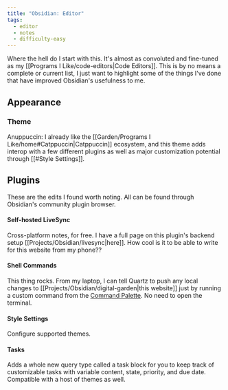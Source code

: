 ```yaml
---
title: "Obsidian: Editor"
tags:
  - editor
  - notes
  - difficulty-easy
---
```

Where the hell do I start with this. It's almost as convoluted and fine-tuned as my [[Programs I Like/code-editors|Code Editors]]. This is by no means a complete or current list, I just want to highlight some of the things I've done that have improved Obsidian's usefulness to me.

## Appearance
### Theme
Anuppuccin: I already like the [[Garden/Programs I Like/home#Catppuccin|Catppuccin]] ecosystem, and this theme adds interop with a few different plugins as well as major customization potential through [[#Style Settings]]. 
## Plugins
These are the edits I found worth noting. All can be found through Obsidian's community plugin browser.
#### Self-hosted LiveSync
Cross-platform notes, for free. I have a full page on this plugin's backend setup [[Projects/Obsidian/livesync|here]]. How cool is it to be able to write for this website from my phone??
#### Shell Commands
This thing rocks. From my laptop, I can tell Quartz to push any local changes to [[Projects/Obsidian/digital-garden|this website]] just by running a custom command from the [Command Palette](https://help.obsidian.md/Plugins/Command+palette). No need to open the terminal.
#### Style Settings
Configure supported themes.
#### Tasks
Adds a whole new query type called a task block for you to keep track of customizable tasks with variable content, state, priority, and due date. Compatible with a host of themes as well.
